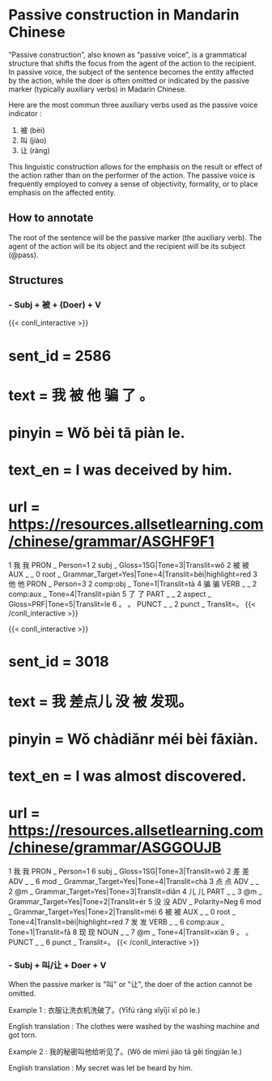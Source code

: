 # Passive construction in Mandarin Chinese

“Passive construction”, also known as “passive voice”, is a grammatical structure that shifts the focus from the agent of the action to the recipient. In passive voice, the subject of the sentence becomes the entity affected by the action, while the doer is often omitted or indicated by the passive marker (typically auxiliary verbs) in Madarin Chinese.

Here are the most commun three auxiliary verbs used as the passive voice indicator :
1) 被 (bèi)
2) 叫 (jiào)
3) 让 (ràng)

This linguistic construction allows for the emphasis on the result or effect of the action rather than on the performer of the action. The passive voice is frequently employed to convey a sense of objectivity, formality, or to place emphasis on the affected entity.

## How to annotate
The root of the sentence will be the passive marker (the auxiliary verb).
The agent of the action will be its object and the recipient will be its subject (@pass).

## Structures

### - Subj + 被 + (Doer) + V

{{< conll_interactive >}}
# sent_id = 2586
# text = 我 被 他 骗 了 。
# pinyin = Wǒ bèi tā piàn le.
# text_en = I was deceived by him.
# url = https://resources.allsetlearning.com/chinese/grammar/ASGHF9F1
1	我	我	PRON	_	Person=1	2	subj	_	Gloss=1SG|Tone=3|Translit=wǒ
2	被	被	AUX	_	_	0	root	_	Grammar_Target=Yes|Tone=4|Translit=bèi|highlight=red
3	他	他	PRON	_	Person=3	2	comp:obj	_	Tone=1|Translit=tā
4	骗	骗	VERB	_	_	2	comp:aux	_	Tone=4|Translit=piàn
5	了	了	PART	_	_	2	aspect	_	Gloss=PRF|Tone=5|Translit=le
6	。	。	PUNCT	_	_	2	punct	_	Translit=。
{{< /conll_interactive >}}

{{< conll_interactive >}}
# sent_id = 3018
# text = 我 差点儿 没 被 发现。
# pinyin = Wǒ chàdiǎnr méi bèi fāxiàn.
# text_en = I was almost discovered.
# url = https://resources.allsetlearning.com/chinese/grammar/ASGGOUJB
1	我	我	PRON	_	Person=1	6	subj	_	Gloss=1SG|Tone=3|Translit=wǒ
2	差	差	ADV	_	_	6	mod	_	Grammar_Target=Yes|Tone=4|Translit=chà
3	点	点	ADV	_	_	2	@m	_	Grammar_Target=Yes|Tone=3|Translit=diǎn
4	儿	儿	PART	_	_	3	@m	_	Grammar_Target=Yes|Tone=2|Translit=ér
5	没	没	ADV	_	Polarity=Neg	6	mod	_	Grammar_Target=Yes|Tone=2|Translit=méi
6	被	被	AUX	_	_	0	root	_	Tone=4|Translit=bèi|highlight=red
7	发	发	VERB	_	_	6	comp:aux	_	Tone=1|Translit=fā
8	现	现	NOUN	_	_	7	@m	_	Tone=4|Translit=xiàn
9	。	。	PUNCT	_	_	6	punct	_	Translit=。
{{< /conll_interactive >}}

### - Subj + 叫/让 + Doer + V
When the passive marker is "叫" or "让", the doer of the action cannot be omitted.

Example 1 : 衣服让洗衣机洗破了。(Yīfú ràng xǐyījī xǐ pò le.)

English translation :  The clothes were washed by the washing machine and got torn. 

Example 2 : 我的秘密叫他给听见了。(Wǒ de mìmì jiào tā gěi tīngjiàn le.)

English translation : My secret was let be heard by him.